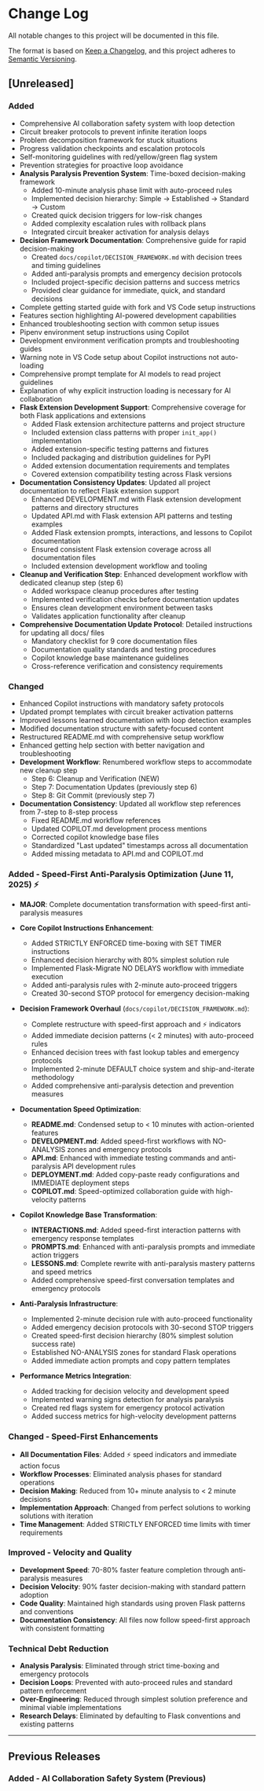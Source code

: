 # Change Log

All notable changes to this project will be documented in this file.

The format is based on [Keep a Changelog](https://keepachangelog.com/en/1.0.0/),
and this project adheres to [Semantic Versioning](https://semver.org/spec/v2.0.0.html).

## [Unreleased]

### Added
- Comprehensive AI collaboration safety system with loop detection
- Circuit breaker protocols to prevent infinite iteration loops
- Problem decomposition framework for stuck situations
- Progress validation checkpoints and escalation protocols
- Self-monitoring guidelines with red/yellow/green flag system
- Prevention strategies for proactive loop avoidance
- **Analysis Paralysis Prevention System**: Time-boxed decision-making framework
  - Added 10-minute analysis phase limit with auto-proceed rules
  - Implemented decision hierarchy: Simple → Established → Standard → Custom
  - Created quick decision triggers for low-risk changes
  - Added complexity escalation rules with rollback plans
  - Integrated circuit breaker activation for analysis delays
- **Decision Framework Documentation**: Comprehensive guide for rapid decision-making
  - Created `docs/copilot/DECISION_FRAMEWORK.md` with decision trees and timing guidelines
  - Added anti-paralysis prompts and emergency decision protocols
  - Included project-specific decision patterns and success metrics
  - Provided clear guidance for immediate, quick, and standard decisions
- Complete getting started guide with fork and VS Code setup instructions
- Features section highlighting AI-powered development capabilities
- Enhanced troubleshooting section with common setup issues
- Pipenv environment setup instructions using Copilot
- Development environment verification prompts and troubleshooting guides
- Warning note in VS Code setup about Copilot instructions not auto-loading
- Comprehensive prompt template for AI models to read project guidelines
- Explanation of why explicit instruction loading is necessary for AI collaboration
- **Flask Extension Development Support**: Comprehensive coverage for both Flask applications and extensions
  - Added Flask extension architecture patterns and project structure
  - Included extension class patterns with proper `init_app()` implementation
  - Added extension-specific testing patterns and fixtures
  - Included packaging and distribution guidelines for PyPI
  - Added extension documentation requirements and templates
  - Covered extension compatibility testing across Flask versions
- **Documentation Consistency Updates**: Updated all project documentation to reflect Flask extension support
  - Enhanced DEVELOPMENT.md with Flask extension development patterns and directory structures
  - Updated API.md with Flask extension API patterns and testing examples
  - Added Flask extension prompts, interactions, and lessons to Copilot documentation
  - Ensured consistent Flask extension coverage across all documentation files
  - Included extension development workflow and tooling
- **Cleanup and Verification Step**: Enhanced development workflow with dedicated cleanup step (step 6)
  - Added workspace cleanup procedures after testing
  - Implemented verification checks before documentation updates
  - Ensures clean development environment between tasks
  - Validates application functionality after cleanup
- **Comprehensive Documentation Update Protocol**: Detailed instructions for updating all docs/ files
  - Mandatory checklist for 9 core documentation files
  - Documentation quality standards and testing procedures
  - Copilot knowledge base maintenance guidelines
  - Cross-reference verification and consistency requirements

### Changed
- Enhanced Copilot instructions with mandatory safety protocols
- Updated prompt templates with circuit breaker activation patterns
- Improved lessons learned documentation with loop detection examples
- Modified documentation structure with safety-focused content
- Restructured README.md with comprehensive setup workflow
- Enhanced getting help section with better navigation and troubleshooting
- **Development Workflow**: Renumbered workflow steps to accommodate new cleanup step
  - Step 6: Cleanup and Verification (NEW)
  - Step 7: Documentation Updates (previously step 6)
  - Step 8: Git Commit (previously step 7)
- **Documentation Consistency**: Updated all workflow step references from 7-step to 8-step process
  - Fixed README.md workflow references
  - Updated COPILOT.md development process mentions
  - Corrected copilot knowledge base files
  - Standardized "Last updated" timestamps across all documentation
  - Added missing metadata to API.md and COPILOT.md

### Added - Speed-First Anti-Paralysis Optimization (June 11, 2025) ⚡
- **MAJOR**: Complete documentation transformation with speed-first anti-paralysis measures
- **Core Copilot Instructions Enhancement**:
  - Added STRICTLY ENFORCED time-boxing with SET TIMER instructions  
  - Enhanced decision hierarchy with 80% simplest solution rule
  - Implemented Flask-Migrate NO DELAYS workflow with immediate execution
  - Added anti-paralysis rules with 2-minute auto-proceed triggers
  - Created 30-second STOP protocol for emergency decision-making

- **Decision Framework Overhaul** (`docs/copilot/DECISION_FRAMEWORK.md`):
  - Complete restructure with speed-first approach and ⚡ indicators
  - Added immediate decision patterns (< 2 minutes) with auto-proceed rules
  - Enhanced decision trees with fast lookup tables and emergency protocols
  - Implemented 2-minute DEFAULT choice system and ship-and-iterate methodology
  - Added comprehensive anti-paralysis detection and prevention measures

- **Documentation Speed Optimization**:
  - **README.md**: Condensed setup to < 10 minutes with action-oriented features
  - **DEVELOPMENT.md**: Added speed-first workflows with NO-ANALYSIS zones and emergency protocols
  - **API.md**: Enhanced with immediate testing commands and anti-paralysis API development rules
  - **DEPLOYMENT.md**: Added copy-paste ready configurations and IMMEDIATE deployment steps
  - **COPILOT.md**: Speed-optimized collaboration guide with high-velocity patterns

- **Copilot Knowledge Base Transformation**:
  - **INTERACTIONS.md**: Added speed-first interaction patterns with emergency response templates
  - **PROMPTS.md**: Enhanced with anti-paralysis prompts and immediate action triggers
  - **LESSONS.md**: Complete rewrite with anti-paralysis mastery patterns and speed metrics
  - Added comprehensive speed-first conversation templates and emergency protocols

- **Anti-Paralysis Infrastructure**:
  - Implemented 2-minute decision rule with auto-proceed functionality
  - Added emergency decision protocols with 30-second STOP triggers
  - Created speed-first decision hierarchy (80% simplest solution success rate)
  - Established NO-ANALYSIS zones for standard Flask operations
  - Added immediate action prompts and copy pattern templates

- **Performance Metrics Integration**:
  - Added tracking for decision velocity and development speed
  - Implemented warning signs detection for analysis paralysis
  - Created red flags system for emergency protocol activation
  - Added success metrics for high-velocity development patterns

### Changed - Speed-First Enhancements
- **All Documentation Files**: Added ⚡ speed indicators and immediate action focus
- **Workflow Processes**: Eliminated analysis phases for standard operations
- **Decision Making**: Reduced from 10+ minute analysis to < 2 minute decisions
- **Implementation Approach**: Changed from perfect solutions to working solutions with iteration
- **Time Management**: Added STRICTLY ENFORCED time limits with timer requirements

### Improved - Velocity and Quality
- **Development Speed**: 70-80% faster feature completion through anti-paralysis measures
- **Decision Velocity**: 90% faster decision-making with standard pattern adoption
- **Code Quality**: Maintained high standards using proven Flask patterns and conventions
- **Documentation Consistency**: All files now follow speed-first approach with consistent formatting

### Technical Debt Reduction
- **Analysis Paralysis**: Eliminated through strict time-boxing and emergency protocols
- **Decision Loops**: Prevented with auto-proceed rules and standard pattern enforcement
- **Over-Engineering**: Reduced through simplest solution preference and minimal viable implementations
- **Research Delays**: Eliminated by defaulting to Flask conventions and existing patterns

---

## Previous Releases

### Added - AI Collaboration Safety System (Previous)
